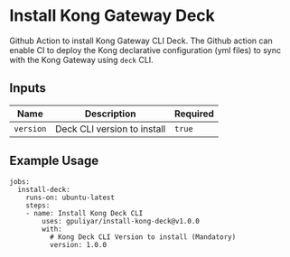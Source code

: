 # Install Kong Gateway Deck
Github Action to install Kong Gateway CLI Deck. The Github action can enable CI to deploy the Kong declarative configuration (yml files) to sync with the Kong Gateway using `deck` CLI.

## Inputs

Name | Description | Required
--- | --- | ---
`version` | Deck CLI version to install | `true`

## Example Usage

```
jobs:
  install-deck:
    runs-on: ubuntu-latest
    steps:
    - name: Install Kong Deck CLI
        uses: gpuliyar/install-kong-deck@v1.0.0
        with:
          # Kong Deck CLI Version to install (Mandatory)
          version: 1.0.0
```
